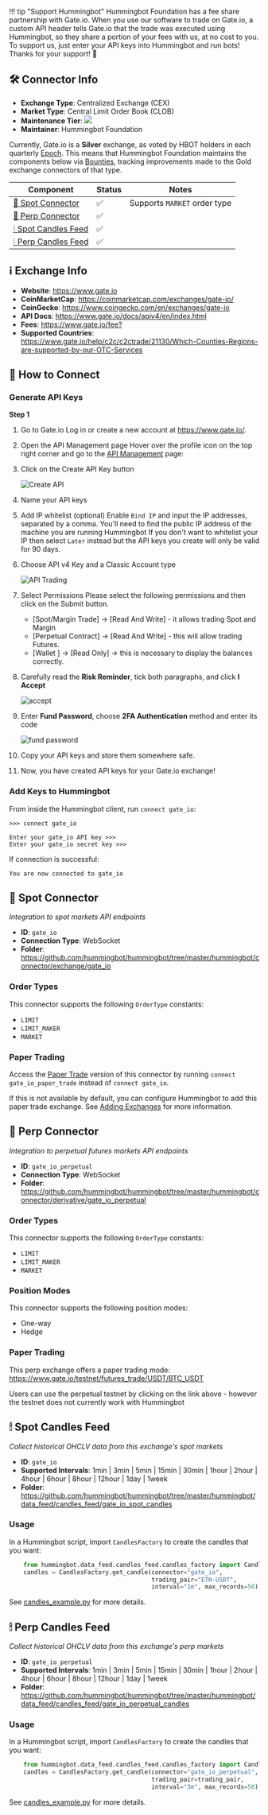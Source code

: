!!! tip "Support Hummingbot"
    Hummingbot Foundation has a fee share partnership with Gate.io. When you use our software to trade on Gate.io, a custom API header tells Gate.io that the trade was executed using Hummingbot, so they share a portion of your fees with us, at no cost to you. To support us, just enter your API keys into Hummingbot and run bots! Thanks for your support! 🙏

## 🛠 Connector Info

- **Exchange Type**: Centralized Exchange (CEX)
- **Market Type**: Central Limit Order Book (CLOB)
- **Maintenance Tier**: ![](https://img.shields.io/static/v1?label=Hummingbot&message=SILVER&color=white)
- **Maintainer**: Hummingbot Foundation

Currently, Gate.io is a **Silver** exchange, as voted by HBOT holders in each quarterly [Epoch](/governance/epochs). This means that Hummingbot Foundation maintains the components below via [Bounties](/governance/bounties), tracking improvements made to the Gold exchange connectors of that type.

| Component | Status | Notes | 
| --------- | ------ | ----- |
| [🔀 Spot Connector](#spot-connector) | ✅ | Supports `MARKET` order type
| [🔀 Perp Connector](#perp-connector) | ✅ | 
| [🕯 Spot Candles Feed](#spot-candles-feed) | ✅ | 
| [🕯 Perp Candles Feed](#perp-candles-feed) | ✅ | 

## ℹ️ Exchange Info

- **Website**: <https://www.gate.io>
- **CoinMarketCap**: <https://coinmarketcap.com/exchanges/gate-io/>
- **CoinGecko**: <https://www.coingecko.com/en/exchanges/gate-io>
- **API Docs**: <https://www.gate.io/docs/apiv4/en/index.html>
- **Fees**: <https://www.gate.io/fee?>
- **Supported Countries**: <https://www.gate.io/help/c2c/c2ctrade/21130/Which-Counties-Regions-are-supported-by-our-OTC-Services>

## 🔑 How to Connect

### Generate API Keys

**Step 1**

1. Go to Gate.io
Log in or create a new account at https://www.gate.io/.

2. Open the API Management page
Hover over the profile icon on the top right corner and go to the [API Management](https://www.gate.io/myaccount/api_key_manage) page:
   
3. Click on the Create API Key button

    ![Create API](gate.io-api1.png)

4. Name your API keys

5. Add IP whitelist (optional)
Enable `Bind IP` and input the IP addresses, separated by a comma. You'll need to find the public IP address of the machine you are running Hummingbot 
If you don't want to whitelist your IP then select `Later` instead but the API keys you create will only be valid for 90 days.

6. Choose API v4 Key and a Classic Account type

    ![API Trading](gate.io-api4.png)

7. Select Permissions
Please select the following permissions and then click on the Submit button.

    - [Spot/Margin Trade] -> [Read And Write] - it allows trading Spot and Margin
    - [Perpetual Contract] -> [Read And Write] - this will allow trading Futures. 
    - [Wallet ] -> [Read Only] -> this is necessary to display the balances correctly.


8. Carefully read the **Risk Reminder**, tick both paragraphs, and click **I Accept**

    ![accept](gate.io-api2.png)

9. Enter **Fund Password**, choose **2FA Authentication** method and enter its code

    ![fund password](gate.io-api3.png)

10. Copy your API keys and store them somewhere safe. 

11. Now, you have created API keys for your Gate.io exchange!

### Add Keys to Hummingbot

From inside the Hummingbot client, run `connect gate_io`:

```
>>> connect gate_io

Enter your gate_io API key >>>
Enter your gate_io secret key >>>
```

If connection is successful:

```
You are now connected to gate_io
```


## 🔀 Spot Connector
*Integration to spot markets API endpoints*

- **ID**: `gate_io`
- **Connection Type**: WebSocket
- **Folder**: https://github.com/hummingbot/hummingbot/tree/master/hummingbot/connector/exchange/gate_io

### Order Types

This connector supports the following `OrderType` constants:

- `LIMIT`
- `LIMIT_MAKER`
- `MARKET`

### Paper Trading

Access the [Paper Trade](/global-configs/paper-trade/) version of this connector by running `connect gate_io_paper_trade` instead of `connect gate_io`.

If this is not available by default, you can configure Hummingbot to add this paper trade exchange. See [Adding Exchanges](/global-configs/paper-trade/#adding-exchanges) for more information.

## 🔀 Perp Connector
*Integration to perpetual futures markets API endpoints*

- **ID**: `gate_io_perpetual`
- **Connection Type**: WebSocket
- **Folder**: https://github.com/hummingbot/hummingbot/tree/master/hummingbot/connector/derivative/gate_io_perpetual

### Order Types

This connector supports the following `OrderType` constants:

- `LIMIT`
- `LIMIT_MAKER`
- `MARKET`

### Position Modes

This connector supports the following position modes:

- One-way
- Hedge

### Paper Trading

This perp exchange offers a paper trading mode: https://www.gate.io/testnet/futures_trade/USDT/BTC_USDT

Users can use the perpetual testnet by clicking on the link above - however the testnet does not currently work with Hummingbot

## 🕯 Spot Candles Feed
*Collect historical OHCLV data from this exchange's spot markets*

- **ID**: `gate_io`
- **Supported Intervals**: 1min | 3min | 5min | 15min | 30min | 1hour | 2hour | 4hour | 6hour | 8hour | 12hour |  1day | 1week
- **Folder**: https://github.com/hummingbot/hummingbot/tree/master/hummingbot/data_feed/candles_feed/gate_io_spot_candles

### Usage

In a Hummingbot script, import `CandlesFactory` to create the candles that you want:
```python
    from hummingbot.data_feed.candles_feed.candles_factory import CandlesFactory
    candles = CandlesFactory.get_candle(connector="gate_io",
                                        trading_pair="ETH-USDT",
                                        interval="1m", max_records=50)
```

See [candles_example.py](https://github.com/hummingbot/hummingbot/blob/master/scripts/candles_example.py) for more details.

## 🕯 Perp Candles Feed
*Collect historical OHCLV data from this exchange's perp markets*

- **ID**: `gate_io_perpetual`
- **Supported Intervals**: 1min | 3min | 5min | 15min | 30min | 1hour | 2hour | 4hour | 6hour | 8hour | 12hour |  1day | 1week
- **Folder**: https://github.com/hummingbot/hummingbot/tree/master/hummingbot/data_feed/candles_feed/gate_io_perpetual_candles

### Usage

In a Hummingbot script, import `CandlesFactory` to create the candles that you want:
```python
    from hummingbot.data_feed.candles_feed.candles_factory import CandlesFactory
    candles = CandlesFactory.get_candle(connector="gate_io_perpetual",
                                        trading_pair=trading_pair,
                                        interval="3m", max_records=50)
```

See [candles_example.py](https://github.com/hummingbot/hummingbot/blob/master/scripts/candles_example.py) for more details.